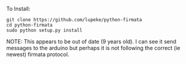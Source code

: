 
To Install:

	git clone https://github.com/lupeke/python-firmata
	cd python-firmata
	sudo python setup.py install

NOTE: This appears to be out of date (9 years old). I can see it send
messages to the arduino but perhaps it is not following the correct (ie
newest) firmata protocol.
